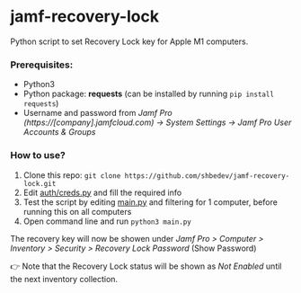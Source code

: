 # jamf-recovery-lock
Python script to set Recovery Lock key for Apple M1 computers.

### Prerequisites:
- Python3
- Python package: **requests** (can be installed by running `pip install requests`)
- Username and password from *Jamf Pro (https://[company].jamfcloud.com) -> System Settings -> Jamf Pro User Accounts & Groups*

### How to use?
1. Clone this repo: `git clone https://github.com/shbedev/jamf-recovery-lock.git`
2. Edit [auth/creds.py](auth/creds.py) and fill the required info
3. Test the script by editing [main.py](main.py) and filtering for 1 computer, before running this on all computers
4. Open command line and run `python3 main.py`

The recovery key will now be showen under *Jamf Pro > Computer > Inventory > Security > Recovery Lock Password* (Show Password)

👉 Note that the Recovery Lock status will be shown as *Not Enabled* until the next inventory collection.
